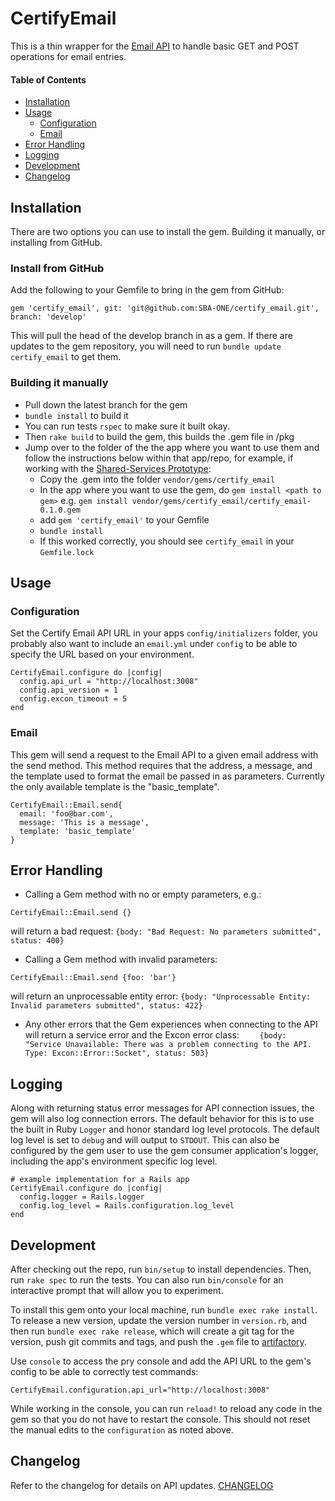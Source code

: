 # CertifyEmail

This is a thin wrapper for the [Email API](https://github.com/USSBA/email_api) to handle basic GET and POST operations for email entries.


#### Table of Contents
- [Installation](#user-content-installation)
- [Usage](#user-content-usage)
    - [Configuration](#user-content-configuration)
    - [Email](#user-content-email)
- [Error Handling](#user-content-error-handling)
- [Logging](#logging)
- [Development](#user-content-development)
- [Changelog](#changelog)

## Installation

There are two options you can use to install the gem. Building it manually, or installing from GitHub.

### Install from GitHub

Add the following to your Gemfile to bring in the gem from GitHub:

```
gem 'certify_email', git: 'git@github.com:SBA-ONE/certify_email.git', branch: 'develop'
```

This will pull the head of the develop branch in as a gem.  If there are updates to the gem repository, you will need to run `bundle update certify_email` to get them.

### Building it manually

* Pull down the latest branch for the gem
* `bundle install` to build it
* You can run tests `rspec` to make sure it built okay.
* Then `rake build` to build the gem, this builds the .gem file in /pkg
* Jump over to the folder of the the app where you want to use them and follow the instructions below within that app/repo, for example, if working with the [Shared-Services Prototype](https://github.com/SBA-ONE/shared-services-prototype):
  * Copy the .gem into the folder `vendor/gems/certify_email`
  * In the app where you want to use the gem, do `gem install <path to gem>` e.g. `gem install vendor/gems/certify_email/certify_email-0.1.0.gem`
  * add `gem 'certify_email'` to your Gemfile
  * `bundle install`
  * If this worked correctly, you should see `certify_email` in your `Gemfile.lock`

## Usage

### Configuration
Set the Certify Email API URL in your apps `config/initializers` folder, you probably also want to include an `email.yml` under `config` to be able to specify the URL based on your environment.

```
CertifyEmail.configure do |config|
  config.api_url = "http://localhost:3008"
  config.api_version = 1
  config.excon_timeout = 5
end
```

### Email

This gem will send a request to the Email API to a given email address with the send method. This method requires that the address, a message, and the template used to format the email be passed in as parameters. Currently the only available template is the "basic_template".
```
CertifyEmail::Email.send{
  email: 'foo@bar.com',
  message: 'This is a message',
  template: 'basic_template'
}
```


## Error Handling
* Calling a Gem method with no or empty parameters, e.g.:
```
CertifyEmail::Email.send {}
```
will return a bad request:
`{body: "Bad Request: No parameters submitted", status: 400}`
* Calling a Gem method with invalid parameters:
```
CertifyEmail::Email.send {foo: 'bar'}
```
will return an unprocessable entity error:
`{body: "Unprocessable Entity: Invalid parameters submitted", status: 422}`
* Any other errors that the Gem experiences when connecting to the API will return a service error and the Excon error class:
`    {body: "Service Unavailable: There was a problem connecting to the API. Type: Excon::Error::Socket", status: 503}`

## Logging
Along with returning status error messages for API connection issues, the gem will also log connection errors.  The default behavior for this is to use the built in Ruby `Logger` and honor standard log level protocols.  The default log level is set to `debug` and will output to `STDOUT`.  This can also be configured by the gem user to use the gem consumer application's logger, including the app's environment specific log level.
```
# example implementation for a Rails app
CertifyEmail.configure do |config|
  config.logger = Rails.logger
  config.log_level = Rails.configuration.log_level
end
```

## Development
After checking out the repo, run `bin/setup` to install dependencies. Then, run `rake spec` to run the tests. You can also run `bin/console` for an interactive prompt that will allow you to experiment.

To install this gem onto your local machine, run `bundle exec rake install`. To release a new version, update the version number in `version.rb`, and then run `bundle exec rake release`, which will create a git tag for the version, push git commits and tags, and push the `.gem` file to [artifactory](https://rubygems.org).

Use `console` to access the pry console and add the API URL to the gem's config to be able to correctly test commands:
```
CertifyEmail.configuration.api_url="http://localhost:3008"
```
While working in the console, you can run `reload!` to reload any code in the gem so that you do not have to restart the console.  This should not reset the manual edits to the `configuration` as noted above.

## Changelog
Refer to the changelog for details on API updates. [CHANGELOG](CHANGELOG.md)
